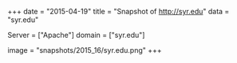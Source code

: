
+++
date = "2015-04-19"
title = "Snapshot of http://syr.edu"
data = "syr.edu"

Server = ["Apache"]
domain = ["syr.edu"]

  image = "snapshots/2015_16/syr.edu.png"
+++
#
